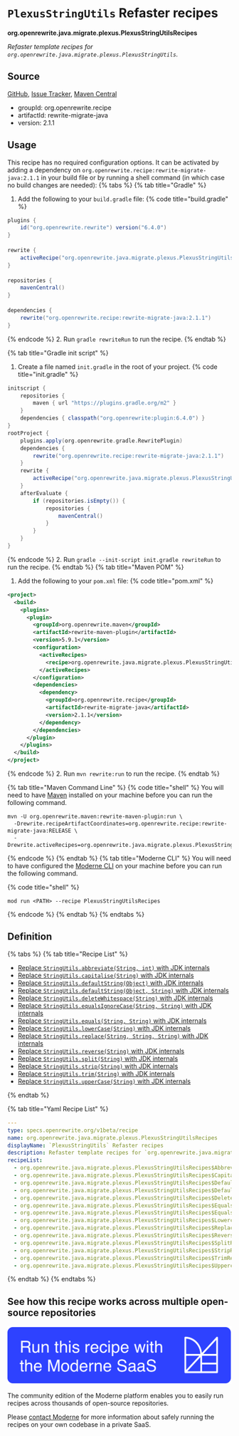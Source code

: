 # `PlexusStringUtils` Refaster recipes

**org.openrewrite.java.migrate.plexus.PlexusStringUtilsRecipes**

_Refaster template recipes for `org.openrewrite.java.migrate.plexus.PlexusStringUtils`._

## Source

[GitHub](https://github.com/openrewrite/rewrite-migrate-java/blob/main/src/main/java/org/openrewrite/java/migrate/plexus/PlexusStringUtilsRecipes.java), [Issue Tracker](https://github.com/openrewrite/rewrite-migrate-java/issues), [Maven Central](https://central.sonatype.com/artifact/org.openrewrite.recipe/rewrite-migrate-java/2.1.1/jar)

* groupId: org.openrewrite.recipe
* artifactId: rewrite-migrate-java
* version: 2.1.1


## Usage

This recipe has no required configuration options. It can be activated by adding a dependency on `org.openrewrite.recipe:rewrite-migrate-java:2.1.1` in your build file or by running a shell command (in which case no build changes are needed): 
{% tabs %}
{% tab title="Gradle" %}
1. Add the following to your `build.gradle` file:
{% code title="build.gradle" %}
```groovy
plugins {
    id("org.openrewrite.rewrite") version("6.4.0")
}

rewrite {
    activeRecipe("org.openrewrite.java.migrate.plexus.PlexusStringUtilsRecipes")
}

repositories {
    mavenCentral()
}

dependencies {
    rewrite("org.openrewrite.recipe:rewrite-migrate-java:2.1.1")
}
```
{% endcode %}
2. Run `gradle rewriteRun` to run the recipe.
{% endtab %}

{% tab title="Gradle init script" %}
1. Create a file named `init.gradle` in the root of your project.
{% code title="init.gradle" %}
```groovy
initscript {
    repositories {
        maven { url "https://plugins.gradle.org/m2" }
    }
    dependencies { classpath("org.openrewrite:plugin:6.4.0") }
}
rootProject {
    plugins.apply(org.openrewrite.gradle.RewritePlugin)
    dependencies {
        rewrite("org.openrewrite.recipe:rewrite-migrate-java:2.1.1")
    }
    rewrite {
        activeRecipe("org.openrewrite.java.migrate.plexus.PlexusStringUtilsRecipes")
    }
    afterEvaluate {
        if (repositories.isEmpty()) {
            repositories {
                mavenCentral()
            }
        }
    }
}
```
{% endcode %}
2. Run `gradle --init-script init.gradle rewriteRun` to run the recipe.
{% endtab %}
{% tab title="Maven POM" %}
1. Add the following to your `pom.xml` file:
{% code title="pom.xml" %}
```xml
<project>
  <build>
    <plugins>
      <plugin>
        <groupId>org.openrewrite.maven</groupId>
        <artifactId>rewrite-maven-plugin</artifactId>
        <version>5.9.1</version>
        <configuration>
          <activeRecipes>
            <recipe>org.openrewrite.java.migrate.plexus.PlexusStringUtilsRecipes</recipe>
          </activeRecipes>
        </configuration>
        <dependencies>
          <dependency>
            <groupId>org.openrewrite.recipe</groupId>
            <artifactId>rewrite-migrate-java</artifactId>
            <version>2.1.1</version>
          </dependency>
        </dependencies>
      </plugin>
    </plugins>
  </build>
</project>
```
{% endcode %}
2. Run `mvn rewrite:run` to run the recipe.
{% endtab %}

{% tab title="Maven Command Line" %}
{% code title="shell" %}
You will need to have [Maven](https://maven.apache.org/download.cgi) installed on your machine before you can run the following command.

```shell
mvn -U org.openrewrite.maven:rewrite-maven-plugin:run \
  -Drewrite.recipeArtifactCoordinates=org.openrewrite.recipe:rewrite-migrate-java:RELEASE \
  -Drewrite.activeRecipes=org.openrewrite.java.migrate.plexus.PlexusStringUtilsRecipes
```
{% endcode %}
{% endtab %}
{% tab title="Moderne CLI" %}
You will need to have configured the [Moderne CLI](https://docs.moderne.io/moderne-cli/cli-intro) on your machine before you can run the following command.

{% code title="shell" %}
```shell
mod run <PATH> --recipe PlexusStringUtilsRecipes
```
{% endcode %}
{% endtab %}
{% endtabs %}

## Definition

{% tabs %}
{% tab title="Recipe List" %}
* [Replace `StringUtils.abbreviate(String, int)` with JDK internals](../../../java/migrate/plexus/plexusstringutilsrecipes$abbreviaterecipe.md)
* [Replace `StringUtils.capitalise(String)` with JDK internals](../../../java/migrate/plexus/plexusstringutilsrecipes$capitaliserecipe.md)
* [Replace `StringUtils.defaultString(Object)` with JDK internals](../../../java/migrate/plexus/plexusstringutilsrecipes$defaultstringrecipe.md)
* [Replace `StringUtils.defaultString(Object, String)` with JDK internals](../../../java/migrate/plexus/plexusstringutilsrecipes$defaultstringfallbackrecipe.md)
* [Replace `StringUtils.deleteWhitespace(String)` with JDK internals](../../../java/migrate/plexus/plexusstringutilsrecipes$deletewhitespacerecipe.md)
* [Replace `StringUtils.equalsIgnoreCase(String, String)` with JDK internals](../../../java/migrate/plexus/plexusstringutilsrecipes$equalsignorecaserecipe.md)
* [Replace `StringUtils.equals(String, String)` with JDK internals](../../../java/migrate/plexus/plexusstringutilsrecipes$equalsrecipe.md)
* [Replace `StringUtils.lowerCase(String)` with JDK internals](../../../java/migrate/plexus/plexusstringutilsrecipes$lowercaserecipe.md)
* [Replace `StringUtils.replace(String, String, String)` with JDK internals](../../../java/migrate/plexus/plexusstringutilsrecipes$replacerecipe.md)
* [Replace `StringUtils.reverse(String)` with JDK internals](../../../java/migrate/plexus/plexusstringutilsrecipes$reverserecipe.md)
* [Replace `StringUtils.split(String)` with JDK internals](../../../java/migrate/plexus/plexusstringutilsrecipes$splitrecipe.md)
* [Replace `StringUtils.strip(String)` with JDK internals](../../../java/migrate/plexus/plexusstringutilsrecipes$striprecipe.md)
* [Replace `StringUtils.trim(String)` with JDK internals](../../../java/migrate/plexus/plexusstringutilsrecipes$trimrecipe.md)
* [Replace `StringUtils.upperCase(String)` with JDK internals](../../../java/migrate/plexus/plexusstringutilsrecipes$uppercaserecipe.md)

{% endtab %}

{% tab title="Yaml Recipe List" %}
```yaml
---
type: specs.openrewrite.org/v1beta/recipe
name: org.openrewrite.java.migrate.plexus.PlexusStringUtilsRecipes
displayName: `PlexusStringUtils` Refaster recipes
description: Refaster template recipes for `org.openrewrite.java.migrate.plexus.PlexusStringUtils`.
recipeList:
  - org.openrewrite.java.migrate.plexus.PlexusStringUtilsRecipes$AbbreviateRecipe
  - org.openrewrite.java.migrate.plexus.PlexusStringUtilsRecipes$CapitaliseRecipe
  - org.openrewrite.java.migrate.plexus.PlexusStringUtilsRecipes$DefaultStringRecipe
  - org.openrewrite.java.migrate.plexus.PlexusStringUtilsRecipes$DefaultStringFallbackRecipe
  - org.openrewrite.java.migrate.plexus.PlexusStringUtilsRecipes$DeleteWhitespaceRecipe
  - org.openrewrite.java.migrate.plexus.PlexusStringUtilsRecipes$EqualsIgnoreCaseRecipe
  - org.openrewrite.java.migrate.plexus.PlexusStringUtilsRecipes$EqualsRecipe
  - org.openrewrite.java.migrate.plexus.PlexusStringUtilsRecipes$LowercaseRecipe
  - org.openrewrite.java.migrate.plexus.PlexusStringUtilsRecipes$ReplaceRecipe
  - org.openrewrite.java.migrate.plexus.PlexusStringUtilsRecipes$ReverseRecipe
  - org.openrewrite.java.migrate.plexus.PlexusStringUtilsRecipes$SplitRecipe
  - org.openrewrite.java.migrate.plexus.PlexusStringUtilsRecipes$StripRecipe
  - org.openrewrite.java.migrate.plexus.PlexusStringUtilsRecipes$TrimRecipe
  - org.openrewrite.java.migrate.plexus.PlexusStringUtilsRecipes$UppercaseRecipe

```
{% endtab %}
{% endtabs %}

## See how this recipe works across multiple open-source repositories

[![Moderne Link Image](/.gitbook/assets/ModerneRecipeButton.png)](https://app.moderne.io/recipes/org.openrewrite.java.migrate.plexus.PlexusStringUtilsRecipes)

The community edition of the Moderne platform enables you to easily run recipes across thousands of open-source repositories.

Please [contact Moderne](https://moderne.io/product) for more information about safely running the recipes on your own codebase in a private SaaS.

